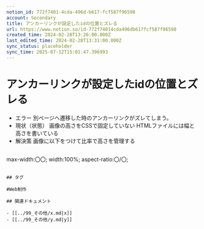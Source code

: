 ```yaml
---
notion_id: 772f7401-4cda-496d-b617-fcf587f96598
account: Secondary
title: アンカーリンクが設定したidの位置とズレる
url: https://www.notion.so/id-772f74014cda496db617fcf587f96598
created_time: 2024-02-28T13:26:00.000Z
last_edited_time: 2024-02-28T13:31:00.000Z
sync_status: placeholder
sync_time: 2025-07-12T15:01:47.396993
---
```

# アンカーリンクが設定したidの位置とズレる

- エラー
  別ページへ遷移した時のアンカーリンクがズレてしまう。
- 現状（状態）
  画像の高さをCSSで固定していない
  HTMLファイルには幅と高さを書いている
- 解決策
  画像に以下をつけて比率で高さを管理する
  ```css
max-width:〇〇;
width:100%;
aspect-ratio:〇/〇;
  ```

## タグ

#Web制作 

## 関連ドキュメント

- [[../99_その他/x.md|x]]
- [[../99_その他/y.md|y]]
